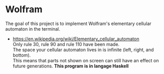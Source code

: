 # Wolfram
The goal of this project is to implement Wolfram's elementary cellular automaton in the terminal.  
- https://en.wikipedia.org/wiki/Elementary_cellular_automaton  
Only rule 30, rule 90 and rule 110 have been made.  
The space your cellular automaton lives in is infinite (left, right, and bottom).  
This means that parts not shown on screen can still have an effect on future generations.
**This program is in langage Haskell**
